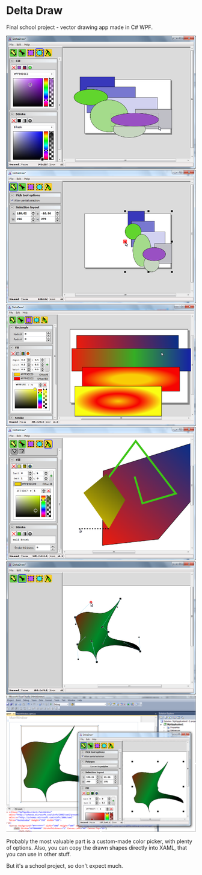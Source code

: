 # Delta Draw

Final school project - vector drawing app made in C# WPF.

![1](Images/delta_draw_01.png)
![2](Images/delta_draw_02.png)
![3](Images/delta_draw_03.png)
![4](Images/delta_draw_04.png)
![5](Images/delta_draw_05.png)
![6](Images/delta_draw_06.png)

Probably the most valuable part is a custom-made color picker, with plenty of options. Also, you can copy the drawn shapes directly into XAML, that you can use in other stuff.

But it's a school project, so don't expect much.